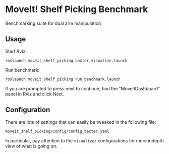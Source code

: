# MoveIt! Shelf Picking Benchmark

Benchmarking suite for dual arm manipulation

## Usage

Start Rviz:

    roslaunch moveit_shelf_picking baxter_visualize.launch

Run benchmark:

    roslaunch moveit_shelf_picking run_benchmark.launch

If you are prompted to press next to continue, find the "MoveItDashboard" panel in Rviz and click Next.

## Configuration

There are lots of settings that can easily be tweaked in the following file:

    moveit_shelf_picking/config/config_baxter.yaml

In particular, pay attention to the ``visualize/`` configurations for more indepth view of what is going on.
